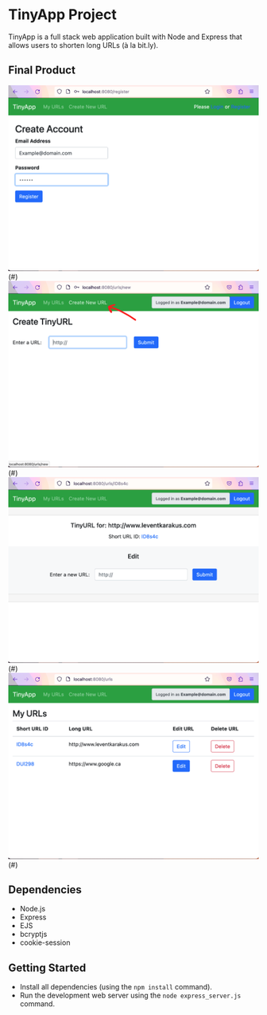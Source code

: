 # TinyApp Project

TinyApp is a full stack web application built with Node and Express that allows users to shorten long URLs (à la bit.ly).

## Final Product


!["screenshot of register page"](https://github.com/leventbk/tinyapp/blob/main/doc/register-create-account.png)(#)
!["screenshot of create a new URL"](https://github.com/leventbk/tinyapp/blob/main/doc/create-new-url.png)(#)
!["screenshot of a new URL view"](https://github.com/leventbk/tinyapp/blob/main/doc/new-url.png)(#)
!["screenshot of my URL index view"](https://github.com/leventbk/tinyapp/blob/main/doc/my-urls.png)(#)

## Dependencies

- Node.js
- Express
- EJS
- bcryptjs
- cookie-session

## Getting Started

- Install all dependencies (using the `npm install` command).
- Run the development web server using the `node express_server.js` command.